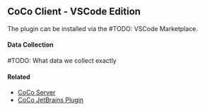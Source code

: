 
## CoCo Client - VSCode Edition

The plugin can be installed via the #TODO: VSCode Marketplace.

#### Data Collection

#TODO: What data we collect exactly 

#### Related

- [CoCo Server](https://github.com/AISE-TUDelft/coco)
- [CoCo JetBrains Plugin](https://github.com/AISE-TUDelft/coco-jetbrains) 

